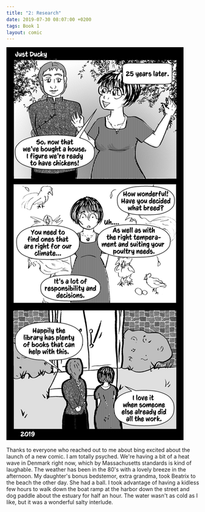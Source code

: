 ```yaml
---
title: "2: Research"
date: 2019-07-30 08:07:00 +0200
tags: Book 1
layout: comic
---
```


![2: Research](/comics/Book_1_-_002_Research.png)

Thanks to everyone who reached out to me about bing excited about the launch of a new comic. I am totally psyched. We're having a bit of a heat wave in Denmark right now, which by Massachusetts standards is kind of laughable. The weather has been in the 80's with a lovely breeze in the afternoon. My daughter's bonus bedstemor, extra grandma, took Beatrix to the beach the other day. She had a ball. I took advantage of having a kidless few hours to walk down the boat ramp at the harbor down the street and dog paddle about the estuary for half an hour. The water wasn't as cold as I like, but it was a wonderful salty interlude.
